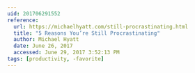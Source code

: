 ```yaml
---
uid: 201706291552
reference:
  url: https://michaelhyatt.com/still-procrastinating.html
  title: "5 Reasons You’re Still Procrastinating"
  author: Michael Hyatt
  date: June 26, 2017
  accessed: June 29, 2017 3:52:13 PM
tags: [productivity, -favorite]
---
```

